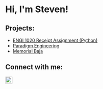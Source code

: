 <h1>Hi, I'm Steven! </h1>

<h2>Projects:</h2>

- [ENGI 1020 Receipt Assignment (Python)](https://github.com/StevenDyer164/PythonReceipt/tree/main)
- [Paradigm Engineering](https://github.com/ParadigmEngineering)
- [Memorial Baja](https://github.com/Memorial-Baja)

<h2> Connect with me:</h2>

[<img align="left" alt="JoshMadakor | LinkedIn" width="22px" src="https://cdn.jsdelivr.net/npm/simple-icons@v3/icons/linkedin.svg" />][linkedin]

[linkedin]: https://www.linkedin.com/in/steven-dyer-3077152b1/

